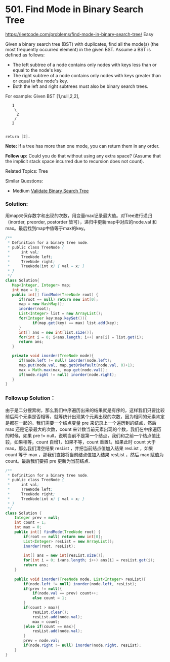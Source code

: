 # 501. Find Mode in Binary Search Tree
<https://leetcode.com/problems/find-mode-in-binary-search-tree/>
Easy

Given a binary search tree (BST) with duplicates, find all the mode(s) (the most frequently occurred element) in the given BST.
Assume a BST is defined as follows:
* The left subtree of a node contains only nodes with keys less than or equal to the node's key.
* The right subtree of a node contains only nodes with keys greater than or equal to the node's key.
* Both the left and right subtrees must also be binary search trees.
 

For example:
Given BST [1,null,2,2],
```
   1
    \
     2
    /
   2
 

return [2].
```

**Note:** If a tree has more than one mode, you can return them in any order.

**Follow up:** Could you do that without using any extra space? (Assume that the implicit stack space incurred due to recursion does not count).

Related Topics: Tree

Similar Questions: 
* Medium [Validate Binary Search Tree](https://leetcode.com/problems/validate-binary-search-tree/)

### Solution:
用map来保存数字和出现的次数，用变量max记录最大值。对Tree进行递归（inorder, preorder, postorder 皆可），递归中更新map中对应的node.val 和max。最后找到map中值等于max的key。

```java
/**
 * Definition for a binary tree node.
 * public class TreeNode {
 *     int val;
 *     TreeNode left;
 *     TreeNode right;
 *     TreeNode(int x) { val = x; }
 * }
 */
class Solution{
   Map<Integer, Integer> map;
   int max = 0;
   public int[] findMode(TreeNode root) {
      if(root == null) return new int[0];
      map = new HashMap();
      inorder(root);
      List<Integer> list = new ArrayList();
      for(Integer key:map.keySet()){
            if(map.get(key) == max) list.add(key);
      }
      int[] ans = new int[list.size()];
      for(int i = 0; i<ans.length; i++) ans[i] = list.get(i);
      return ans;
   }

   private void inorder(TreeNode node){
      if(node.left != null) inorder(node.left);
      map.put(node.val, map.getOrDefault(node.val, 0)+1);
      max = Math.max(max, map.get(node.val));
      if(node.right != null) inorder(node.right);
   }
}
```


### Followup Solution：
由于是二分搜索树，那么我们中序遍历出来的结果就是有序的，这样我们只要比较前后两个元素是否相等，就等统计出现某个元素出现的次数，因为相同的元素肯定是都在一起的。我们需要一个结点变量 pre 来记录上一个遍历到的结点，然后 max 还是记录最大的次数，count 来计数当前元素出现的个数，我们在中序遍历的时候，如果 pre != null，说明当前不是第一个结点，我们和之前一个结点值比较，如果相等，count 自增1，如果不等，count 重置1。如果此时 count 大于 max，那么我们清空结果 resList ，并把当前结点值加入结果 resList ，如果 count 等于 max ，那我们直接将当前结点值加入结果 resList ，然后 max 赋值为 count。最后我们要把 pre 更新为当前结点.

```java
/**
 * Definition for a binary tree node.
 * public class TreeNode {
 *     int val;
 *     TreeNode left;
 *     TreeNode right;
 *     TreeNode(int x) { val = x; }
 * }
 */
class Solution {
    Integer prev = null;
    int count = 1;
    int max = 0;
    public int[] findMode(TreeNode root) {
        if(root == null) return new int[0];
        List<Integer> resList = new ArrayList();
        inorder(root, resList);
        
        int[] ans = new int[resList.size()];
        for(int i = 0; i<ans.length; i++) ans[i] = resList.get(i);
        return ans;
    }
    
    public void inorder(TreeNode node, List<Integer> resList){
        if(node.left != null) inorder(node.left, resList);
        if(prev != null){
            if(node.val == prev) count++;
            else count = 1;
        }
        if(count > max){
            resList.clear();
            resList.add(node.val);
            max = count;
        }else if(count == max){
            resList.add(node.val);
        }
        prev = node.val;
        if(node.right != null) inorder(node.right, resList);
    }
}
```